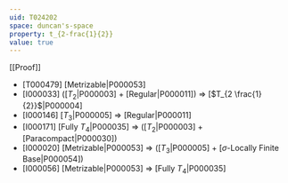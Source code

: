 ```yaml
---
uid: T024202
space: duncan's-space
property: t_{2-frac{1}{2}}
value: true
---
```

[[Proof]]

* [T000479] [Metrizable|P000053]
* [I000033] ([$T_2$|P000003] + [Regular|P000011]) => [$T_{2 \frac{1}{2}}$|P000004]
* [I000146] [$T_3$|P000005] => [Regular|P000011]
* [I000171] [Fully $T_4$|P000035] => ([$T_2$|P000003] + [Paracompact|P000030])
* [I000020] [Metrizable|P000053] => ([$T_3$|P000005] + [$\sigma$-Locally Finite Base|P000054])
* [I000056] [Metrizable|P000053] => [Fully $T_4$|P000035]

